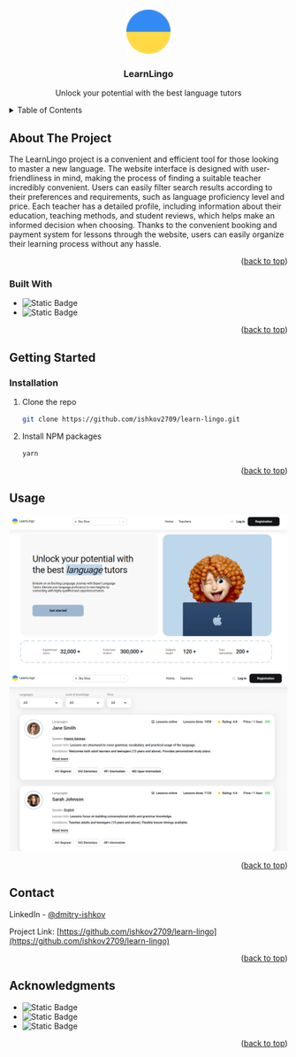 <!-- PROJECT LOGO -->
<br />
<div align="center">
  <a href="">
    <img src="./public/images/logo.svg" alt="Logo" width="80" >
  </a>

  <h3 align="center">LearnLingo</h3>

  <p align="center">
    Unlock your potential with the best language tutors
  </p>
</div>

<!-- TABLE OF CONTENTS -->
<details>
  <summary>Table of Contents</summary>
  <ol>
    <li>
      <a href="#about-the-project">About The Project</a>
    </li>
    <li>
      <a href="#getting-started">Getting Started</a>
      <ul>
        <li><a href="#installation">Installation</a></li>
      </ul>
    </li>
    <li><a href="#usage">Usage</a></li>
    <li><a href="#contact">Contact</a></li>
    <li><a href="#acknowledgments">Acknowledgments</a></li>
  </ol>
</details>

<!-- ABOUT THE PROJECT -->

## About The Project

The LearnLingo project is a convenient and efficient tool for those looking to master a new language. The website interface is designed with user-friendliness in mind, making the process of finding a suitable teacher incredibly convenient. Users can easily filter search results according to their preferences and requirements, such as language proficiency level and price. Each teacher has a detailed profile, including information about their education, teaching methods, and student reviews, which helps make an informed decision when choosing. Thanks to the convenient booking and payment system for lessons through the website, users can easily organize their learning process without any hassle.

<p align="right">(<a href="#readme-top">back to top</a>)</p>

### Built With

- ![Static Badge](https://img.shields.io/badge/TYPESCRIPT-3178C6?style=flat-square&logo=TYPESCRIPT&labelColor=FFFFFF)
- ![Static Badge](https://img.shields.io/badge/NEXT.JS-%23000000?style=for-the-badge)

<p align="right">(<a href="#readme-top">back to top</a>)</p>

<!-- GETTING STARTED -->

## Getting Started

### Installation

1. Clone the repo
   ```sh
   git clone https://github.com/ishkov2709/learn-lingo.git
   ```
2. Install NPM packages
   ```sh
   yarn
   ```

<p align="right">(<a href="#readme-top">back to top</a>)</p>

<!-- USAGE EXAMPLES -->

## Usage

![Demo](./public/images/demo/home.png)
![Demo](./public/images/demo/list.png)

<p align="right">(<a href="#readme-top">back to top</a>)</p>

<!-- CONTACT -->

## Contact

LinkedIn - [@dmitry-ishkov](https://www.linkedin.com/in/dmitry-ishkov/)

Project Link: [https://github.com/ishkov2709/learn-lingo](https://github.com/ishkov2709/learn-lingo)

<p align="right">(<a href="#readme-top">back to top</a>)</p>

<!-- ACKNOWLEDGMENTS -->

## Acknowledgments

- ![Static Badge](https://img.shields.io/badge/MONGODB-47A248?style=flat-square&logo=MONGODB&labelColor=FFF)
- ![Static Badge](https://img.shields.io/badge/REDUX-764ABC?style=flat-square&logo=REDUX&logoColor=764ABC&labelColor=FFF)
- ![Static Badge](https://img.shields.io/badge/REACT--ICONS-%23ff0000?style=for-the-badge&labelColor=%23ff0000)

<p align="right">(<a href="#readme-top">back to top</a>)</p>
